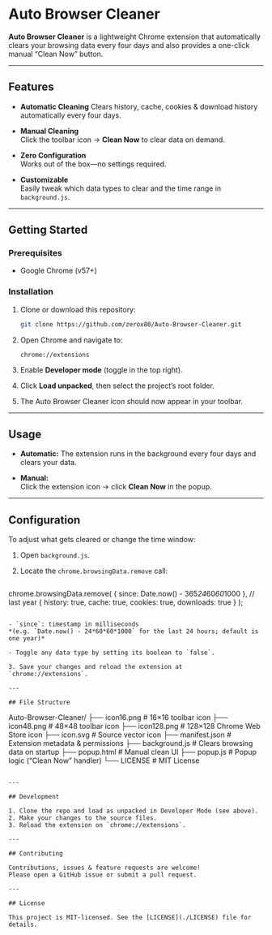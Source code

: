 # Auto Browser Cleaner

**Auto Browser Cleaner** is a lightweight Chrome extension that automatically clears your browsing data every four days and also provides a one-click manual “Clean Now” button.

---

## Features

- **Automatic Cleaning**
  Clears history, cache, cookies & download history automatically every four days.

- **Manual Cleaning**  
  Click the toolbar icon → **Clean Now** to clear data on demand.  

- **Zero Configuration**  
  Works out of the box—no settings required.  

- **Customizable**  
  Easily tweak which data types to clear and the time range in `background.js`.

---

## Getting Started

### Prerequisites

- Google Chrome (v57+)

### Installation

1. Clone or download this repository:

   ```bash
   git clone https://github.com/zerox80/Auto-Browser-Cleaner.git
   ```

2. Open Chrome and navigate to:

   ```
   chrome://extensions
   ```

3. Enable **Developer mode** (toggle in the top right).

4. Click **Load unpacked**, then select the project’s root folder.

5. The Auto Browser Cleaner icon should now appear in your toolbar.

---

## Usage

- **Automatic:**
  The extension runs in the background every four days and clears your data.

- **Manual:**  
  Click the extension icon → click **Clean Now** in the popup.

---

## Configuration

To adjust what gets cleared or change the time window:

1. Open `background.js`.

2. Locate the `chrome.browsingData.remove` call:

   ```javascript
  chrome.browsingData.remove(
    { since: Date.now() - 365*24*60*60*1000 },   // last year
     {
       history:   true,
       cache:     true,
       cookies:   true,
       downloads: true
     }
   );
   ```

- `since`: timestamp in milliseconds
  *(e.g. `Date.now() - 24*60*60*1000` for the last 24 hours; default is one year)*

- Toggle any data type by setting its boolean to `false`.

3. Save your changes and reload the extension at `chrome://extensions`.

---

## File Structure

```
Auto-Browser-Cleaner/
├── icon16.png        # 16×16 toolbar icon
├── icon48.png        # 48×48 toolbar icon
├── icon128.png       # 128×128 Chrome Web Store icon
├── icon.svg          # Source vector icon
├── manifest.json     # Extension metadata & permissions
├── background.js     # Clears browsing data on startup
├── popup.html        # Manual clean UI
├── popup.js          # Popup logic (“Clean Now” handler)
└── LICENSE           # MIT License
```

---

## Development

1. Clone the repo and load as unpacked in Developer Mode (see above).
2. Make your changes to the source files.
3. Reload the extension on `chrome://extensions`.

---

## Contributing

Contributions, issues & feature requests are welcome!  
Please open a GitHub issue or submit a pull request.

---

## License

This project is MIT-licensed. See the [LICENSE](./LICENSE) file for details.